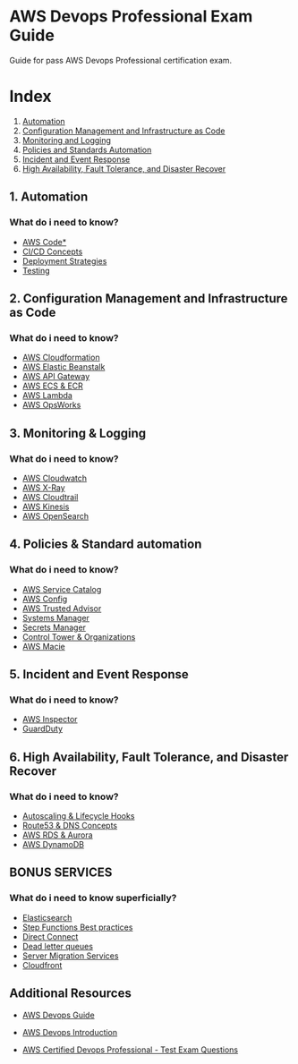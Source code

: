 # AWS Devops Professional Exam Guide
Guide for pass AWS Devops Professional certification exam.

# Index
1. [Automation](#Automation)
2. [Configuration Management and Infrastructure as Code](#IaC)
3. [Monitoring and Logging](#Monitoring)
4. [Policies and Standards Automation](#Policies)
5. [Incident and Event Response](#Events)
6. [High Availability, Fault Tolerance, and Disaster Recover](#HA) 

<a name="Automation"></a>
## 1. Automation
### What do i need to know?

- [AWS Code*](./Automation/Code*.md)
- [CI/CD Concepts](./Automation/CICD.md)
- [Deployment Strategies](./Automation/Deployment.md)
- [Testing](./Automation/Testing.md)

<a name="IaC"></a>
## 2. Configuration Management and Infrastructure as Code
### What do i need to know?

- [AWS Cloudformation](./IaC/Cloudformation.md)
- [AWS Elastic Beanstalk](./IaC/ElasticBeanstalk.md)
- [AWS API Gateway](./IaC/APIGateway.md)
- [AWS ECS & ECR](./IaC/ECS.md)
- [AWS Lambda](./IaC/Lambda.md)
- [AWS OpsWorks](./IaC/OpsWorks.md)

<a name="Monitoring"></a>
## 3. Monitoring & Logging
### What do i need to know?

- [AWS Cloudwatch](./Monitoring/Cloudwatch.md)
- [AWS X-Ray](./Monitoring/Xray.md)
- [AWS Cloudtrail](./Monitoring/Cloudtrail.md)
- [AWS Kinesis](./Monitoring/Kinesis.md)
- [AWS OpenSearch](./Monitoring/Opensearch.md)

<a name="Policies"></a>
## 4. Policies & Standard automation
### What do i need to know?

- [AWS Service Catalog](./Policies/ServiceCatalog.md)
- [AWS Config](./Policies/Config.md)
- [AWS Trusted Advisor](./Policies/TrustedAdvisor.md)
- [Systems Manager](./Policies/SSM.md)
- [Secrets Manager](./Policies/SecretsManager.md)
- [Control Tower & Organizations](./Policies/Organizations.md)
- [AWS Macie](./Policies/Macie.md)


<a name="Events"></a>
## 5. Incident and Event Response
### What do i need to know?
- [AWS Inspector](./Incidents/Inspector.md)
- [GuardDuty](./Incidents/GuardDuty.md)

<a name="HA"></a>
## 6. High Availability, Fault Tolerance, and Disaster Recover 
### What do i need to know?
- [Autoscaling & Lifecycle Hooks](./HA/Autoscaling.md)
- [Route53 & DNS Concepts](./HA/Route53.md)
- [AWS RDS & Aurora](./HA/RDS.md)
- [AWS DynamoDB](./HA/DynamoDB.md)


## BONUS SERVICES
### What do i need to know superficially?
- [Elasticsearch](./Miscellaneous/Elasticsearch.md)
- [Step Functions Best practices](./Miscellaneous/StepFunctions.md)
- [Direct Connect](./Miscellaneous/DirectConnect.md)
- [Dead letter queues](./Miscellaneous/DLQ.md)
- [Server Migration Services](./Miscellaneous/ServerMigration.md)
- [Cloudfront](./Miscellaneous/CloudFront.md)

## Additional Resources

- [AWS Devops Guide](https://d1.awsstatic.com/training-and-certification/docs-devops-pro/AWS-Certified-DevOps-Engineer-Professional_Exam-Guide.pdf)

- [AWS Devops Introduction](https://d1.awsstatic.com/whitepapers/AWS_DevOps.pdf)

- [AWS Certified Devops Professional - Test Exam Questions](https://d1.awsstatic.com/training-and-certification/docs-devops-pro/AWS-Certified-DevOps-Engineer-Professional_Sample-Questions.pdf)
